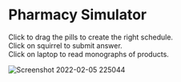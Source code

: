 # Pharmacy Simulator

Click to drag the pills to create the right schedule.
<br>
Click on squirrel to submit answer.
<br>
Click on laptop to read monographs of products.

![Screenshot 2022-02-05 225044](https://user-images.githubusercontent.com/75145721/152667091-1eb18125-9385-465c-81b7-8e230f5ee892.png)
